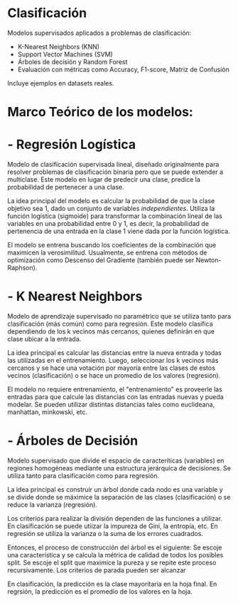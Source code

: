 # Clasificación

Modelos supervisados aplicados a problemas de clasificación:

- K-Nearest Neighbors (KNN)
- Support Vector Machines (SVM)
- Árboles de decisión y Random Forest
- Evaluación con métricas como Accuracy, F1-score, Matriz de Confusión

Incluye ejemplos en datasets reales.

# Marco Teórico de los modelos:

# - Regresión Logística

Modelo de clasificación supervisada lineal, diseñado originalmente para resolver problemas de clasificación binaria pero que se puede extender a multiclase. Este modelo en lugar de predecir una clase, predice la probabilidad de pertenecer a una clase.

La idea principal del modelo es calcular la probabilidad de que la clase objetivo sea 1, dado un conjunto de variables *independientes*. Utiliza la función logística (sigmoide) para transformar la combinación lineal de las variables en una probabilidad entre 0 y 1, es decir, la probabilidad de pertenencia de una entrada en la clase 1 viene dada por la función logística.

El modelo se entrena buscando los coeficientes de la combinación que maximicen la verosimilitud. Usualmente, se entrena con métodos de optimización como Descenso del Gradiente (también puede ser Newton-Raphson).

# - K Nearest Neighbors

Modelo de aprendizaje supervisado no paramétrico que se utiliza tanto para clasificación (más común) como para regresión. Este modelo clasifica dependiendo de los k vecinos más cercanos, quienes definirán en que clase ubicar a la entrada.

La idea principal es calcular las distancias entre la nueva entrada y todas las utilizadas en el entrenamiento. Luego, seleccionar los k vecinos más cercanos y se hace una votación por mayoría entre las clases de estos vecinos (clasificación) o se hace un promedio de los valores (regresión).

El modelo no requiere entrenamiento, el "entrenamiento" es proveerle las entradas para que calcule las distancias con las entradas nuevas y pueda modelar. Se pueden utilizar distintas distancias tales como euclideana, manhattan, minkowski, etc.

# - Árboles de Decisión

Modelo supervisado que divide el espacio de caracteríticas (variables) en regiones homogéneas mediante una estructura jerárquica de decisiones. Se utiliza tanto para clasificación como para regresión.

La idea principal es construir un árbol donde cada nodo es una variable y se divide donde se máximice la separación de las clases (clasificación) o se reduce la varianza (regresión).

Los criterios para realizar la división dependen de las funciones a utilizar. En clasificación se puede utiizar la impureza de Gini, la entropía, etc. En regresión se utiliza la varianza o la suma de los errores cuadrados.

Entonces, el proceso de construcción del árbol es el siguiente: Se escoje una característica y se calcula la métrica de calidad de todos los posibles split. Se escoje el split que maximice la pureza y se repite este proceso recursivamente. Los criterios de parada pueden ser alcanzar

En clasificación, la predicción es la clase mayoritaria en la hoja final. En regrsión, la predicción es el promedio de los valores en la hoja.
